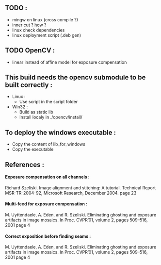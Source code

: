 ## TODO : ##
* mingw on linux (cross compile ?)
* inner cut ? how ?
* linux check dependencies
* linux deployment script (.deb gen)

## TODO OpenCV : ##
* linear instead of affine model for exposure compensation

## This build needs the opencv submodule to be built correctly : ##
* Linux :
    * Use script in the script folder
* Win32 :
    * Build as static lib
    * Install localy in ./opencv/install/

## To deploy the windows executable : ##
* Copy the content of lib_for_windows
* Copy the executable

## References : ##
#### Exposure compensation on all channels : ####
Richard Szeliski. Image alignment and stitching: A tutorial. Technical Report MSR-TR-2004-92, Microsoft Research, December 2004.
page 23

#### Multi-feed for exposure compensation : ####
M. Uyttendaele, A. Eden, and R. Szeliski. Eliminating ghosting and exposure artifacts in image mosaics. In Proc. CVPR’01, volume 2, pages 509–516, 2001
page 4

#### Correct exposition before finding seams : ####
M. Uyttendaele, A. Eden, and R. Szeliski. Eliminating ghosting and exposure artifacts in image mosaics. In Proc. CVPR’01, volume 2, pages 509–516, 2001
page 4
